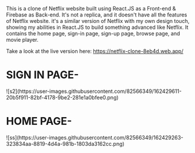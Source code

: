 This is a clone of Netflix website built using React.JS as a Front-end & Firebase as Back-end. It's not a replica, and it doesn't have all the features of Netflix website. it's a similar version of Netflix with my own design touch, showing my abilities in React.JS to build something advanced like Netflix. It contains the home page, sign-in page, sign-up page, browse page, and movie player.

Take a look at the live version here: https://netflix-clone-8eb4d.web.app/
<h1> SIGN IN PAGE-</h1>
![s2](https://user-images.githubusercontent.com/82566349/162429611-20b5f911-82bf-4178-9be2-281e1a0bfee0.png)

<h1> HOME PAGE-</h1>
![ss](https://user-images.githubusercontent.com/82566349/162429263-323834aa-8819-4d4a-981b-1803da3162cc.png)
